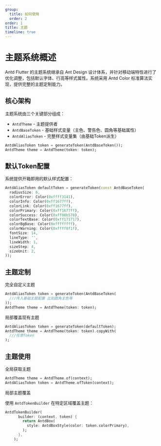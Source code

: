 ```yaml
---
group:
  title: 如何使用
  order: 2
order: 1
title: 主题
timeline: true
---
```


# 主题系统概述

Antd Flutter 的主题系统继承自 Ant Design 设计体系，并针对移动端特性进行了优化调整，包括默认字体、行高等样式属性。系统采用 Antd Color 标准算法实现，提供完整的主题定制能力。

## 核心架构

主题系统由三个关键部分组成：

* `AntdTheme` - 主题提供者
* `AntdBaseToken` - 基础样式变量（主色、警告色、圆角等基础属性）
* `AntdAliasToken` - 完整样式变量集（由基础Token派生）

```dart
AntdAliasToken token = generateToken(AntdBaseToken());
AntdTheme theme = AntdTheme(token: token);
```

## 默认Token配置

系统提供开箱即用的默认样式配置：

```dart
AntdAliasToken defaultToken = generateToken(const AntdBaseToken(
  radiusSize: 6,
  colorError: Color(0xffff3141),
  colorInfo: Color(0xff1677ff),
  colorLink: Color(0xff1677ff),
  colorPrimary: Color(0xff1677ff),
  colorSuccess: Color(0xff00b578),
  colorTextBase: Color(0xff171717),
  colorBgBase: Color(0xffffffff),
  colorWarning: Color(0xffff8f1f),
  fontSize: 14,
  lineType: '',
  lineWidth: 1,
  sizeStep: 4,
  sizeUnit: 2,
));
```

## 主题定制

完全自定义主题

```dart
AntdAliasToken token = generateToken(AntdBaseToken(
  ///传入基础主题配置 比如圆角主色等
));
AntdTheme theme = AntdTheme(token: token);
```

局部覆盖现有主题

```dart
AntdAliasToken token = generateToken(defaultToken);
AntdTheme theme = AntdTheme(token: token).copyWith(
  ///任意Token
);
```

## 主题使用

全局获取主题

```dart
AntdTheme theme = AntdTheme.of(context);
AntdAliasToken token = AntdTheme.ofToken(context);
```

局部主题覆盖

使用 `AntdTokenBuilder` 在特定区域覆盖主题：

```dart
AntdTokenBuilder(
      builder: (context, token) {
        return AntdBox(
          style: AntdBoxStyle(color: token.colorPrimary),
        );
      },
    );
```
